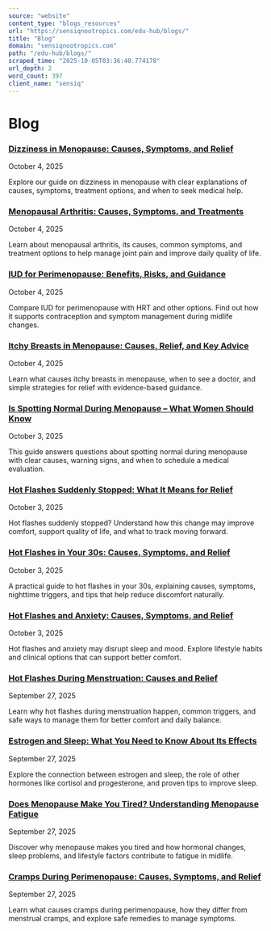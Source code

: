 ```yaml
---
source: "website"
content_type: "blogs_resources"
url: "https://sensiqnootropics.com/edu-hub/blogs/"
title: "Blog"
domain: "sensiqnootropics.com"
path: "/edu-hub/blogs/"
scraped_time: "2025-10-05T03:36:40.774178"
url_depth: 2
word_count: 397
client_name: "sensiq"
---
```


# Blog

### [Dizziness in Menopause: Causes, Symptoms, and Relief](https://sensiqnootropics.com/dizziness-in-menopause/)

October 4, 2025

Explore our guide on dizziness in menopause with clear explanations of causes, symptoms, treatment options, and when to seek medical help.

### [Menopausal Arthritis: Causes, Symptoms, and Treatments](https://sensiqnootropics.com/menopausal-arthritis/)

October 4, 2025

Learn about menopausal arthritis, its causes, common symptoms, and treatment options to help manage joint pain and improve daily quality of life.

### [IUD for Perimenopause: Benefits, Risks, and Guidance](https://sensiqnootropics.com/iud-for-perimenopause/)

October 4, 2025

Compare IUD for perimenopause with HRT and other options. Find out how it supports contraception and symptom management during midlife changes.

### [Itchy Breasts in Menopause: Causes, Relief, and Key Advice](https://sensiqnootropics.com/itchy-breasts-in-menopause/)

October 4, 2025

Learn what causes itchy breasts in menopause, when to see a doctor, and simple strategies for relief with evidence-based guidance.

### [Is Spotting Normal During Menopause – What Women Should Know](https://sensiqnootropics.com/is-spotting-normal-during-menopause/)

October 3, 2025

This guide answers questions about spotting normal during menopause with clear causes, warning signs, and when to schedule a medical evaluation.

### [Hot Flashes Suddenly Stopped: What It Means for Relief](https://sensiqnootropics.com/hot-flashes-suddenly-stopped/)

October 3, 2025

Hot flashes suddenly stopped? Understand how this change may improve comfort, support quality of life, and what to track moving forward.

### [Hot Flashes in Your 30s: Causes, Symptoms, and Relief](https://sensiqnootropics.com/hot-flashes-in-your-30s/)

October 3, 2025

A practical guide to hot flashes in your 30s, explaining causes, symptoms, nighttime triggers, and tips that help reduce discomfort naturally.

### [Hot Flashes and Anxiety: Causes, Symptoms, and Relief](https://sensiqnootropics.com/hot-flashes-and-anxiety/)

October 3, 2025

Hot flashes and anxiety may disrupt sleep and mood. Explore lifestyle habits and clinical options that can support better comfort.

### [Hot Flashes During Menstruation: Causes and Relief](https://sensiqnootropics.com/hot-flashes-during-menstruation/)

September 27, 2025

Learn why hot flashes during menstruation happen, common triggers, and safe ways to manage them for better comfort and daily balance.

### [Estrogen and Sleep: What You Need to Know About Its Effects](https://sensiqnootropics.com/estrogen-and-sleep/)

September 27, 2025

Explore the connection between estrogen and sleep, the role of other hormones like cortisol and progesterone, and proven tips to improve sleep.

### [Does Menopause Make You Tired? Understanding Menopause Fatigue](https://sensiqnootropics.com/does-menopause-make-you-tired/)

September 27, 2025

Discover why menopause makes you tired and how hormonal changes, sleep problems, and lifestyle factors contribute to fatigue in midlife.

### [Cramps During Perimenopause: Causes, Symptoms, and Relief](https://sensiqnootropics.com/cramps-during-perimenopause/)

September 27, 2025

Learn what causes cramps during perimenopause, how they differ from menstrual cramps, and explore safe remedies to manage symptoms.